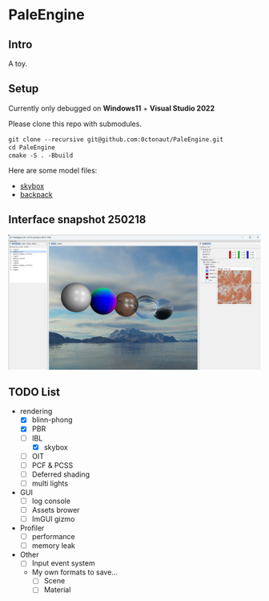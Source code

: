 # PaleEngine

## Intro

A toy.

## Setup

Currently only debugged on **Windows11** + **Visual Studio 2022**

Please clone this repo with submodules.
```shell
git clone --recursive git@github.com:0ctonaut/PaleEngine.git
cd PaleEngine
cmake -S . -Bbuild
```

Here are some model files:

+ [skybox](https://learnopengl-cn.github.io/data/skybox.rar)
+ [backpack](https://learnopengl.com/data/models/backpack.zip)

## Interface snapshot 250218

![](github/interface250218.png)


## TODO List

+ rendering
  + [X] blinn-phong
  + [X] PBR
  + [ ] IBL
    + [X] skybox
  + [ ] OIT
  + [ ] PCF & PCSS
  + [ ] Deferred shading
  + [ ] multi lights

+ GUI
  + [ ] log console
  + [ ] Assets brower
  + [ ] ImGUI gizmo

+ Profiler
  + [ ] performance
  + [ ] memory leak

+ Other
  + [ ] Input event system
  + My own formats to save...
    + [ ] Scene
    + [ ] Material
